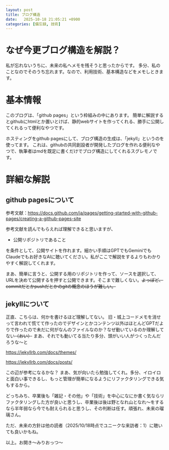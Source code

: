 ```yaml
---
layout: post
title: ブログ構造
date:   2025-10-18 21:05:21 +0900
categories: [備忘録, 技術]
---
```


# なぜ今更ブログ構造を解説？

私が忘れないうちに、未来の私へメモを残そうと思ったからです。
多分、私のことなのでそのうち忘れます。なので、利用技術、基本構造などをメモしときます。

# 基本情報

このブログは、「github pages」という枠組みの中にあります。
簡単に解説するとgithubにhtmlとか置いとけば、静的webサイトを作ってくれる、勝手に公開してくれるって便利なやつです。

ホスティングをgithub pagesにして、ブログ構造の生成は、「jekyll」というのを使ってます。
これは、githubの共同創設者が開発したブログを作れる便利なやつで、執筆者はmdを既定に書くだけでブログ構造にしてくれるスグレモノです。

# 詳細な解説

## github pagesについて

参考文献：https://docs.github.com/ja/pages/getting-started-with-github-pages/creating-a-github-pages-site

参考文献を読んでもらえれば理解できると思いますが、

- 公開リポジトリであること

を条件として、公開サイトを作れます。細かい手順はGPTでもGeminiでもClaudeでもお好きなAIに聴いてください。私がここで解説をするよりもわかりやすく解説してくれます。

まあ、簡単に言うと、公開する用のリポジトリを作って、ソースを選択して、URLを決めて公開するを押すと公開できます。そこまで難しくない。~~よっぽど、commitだとかpushだとかのgitの概念のほうが難しい。~~

## jekyllについて

正直、こちらは、何かを書けるほど理解してない。
旧・城上コードメモを消せって言われて慌てて作ったのでデザインとかコンテンツ以外はほとんどGPTだよりで作ったので未だに何がなんのファイルなのか？なぜ動いているのか理解してない~~（おい）~~
まあ、それでも動いてる当たり多分、頭がいい人がつくったんだろうな～と

https://jekyllrb.com/docs/themes/

https://jekyllrb.com/docs/posts/

この辺が参考になるかな？
まあ、気が向いたら勉強してくれ。多分、イロイロと面白い事できるし、もっと管理が簡単になるようにリファクタリングできる気もするから。

どっちみち、卒業後も「雑記・その他」や「技術」を中心になにか書く気ならリファクタリングした方が良いと思うし、卒業後は後は野となれ山となれ～をするなら半年弱なら今でも耐えられると思うし、その判断は任す。頑張れ、未来の瑠璃さん。

ただ、未来の方針は他の読者（2025/10/18時点でユニークな来訪者：1）に聴いても良いかもね。

以上。お開き～みりおっつ～